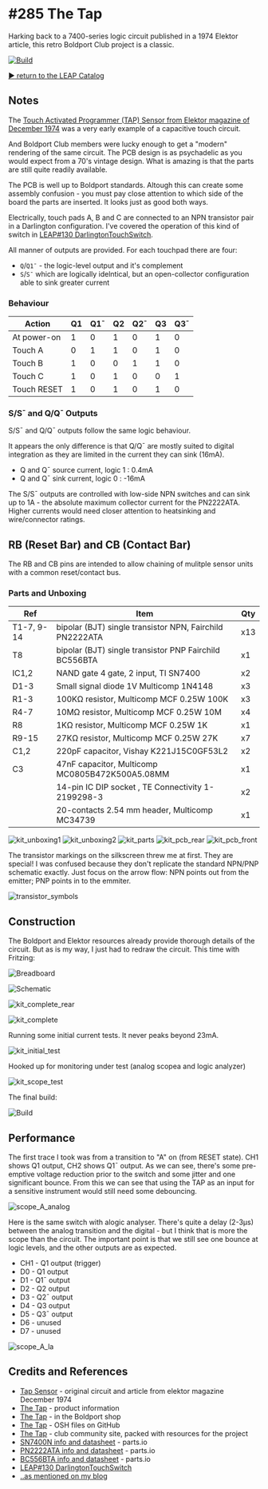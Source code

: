 # #285 The Tap

Harking back to a 7400-series logic circuit published in a 1974 Elektor article,
this retro Boldport Club project is a classic.

[![Build](./assets/tap_build.jpg?raw=true)](http://www.youtube.com/watch?v=WQKIWN_7tfE)

[:arrow_forward: return to the LEAP Catalog](http://leap.tardate.com)

## Notes

The [Touch Activated Programmer (TAP) Sensor from Elektor magazine of December 1974](./assets/elektor-12-74-TAP.pdf?raw=true) was a very early
example of a capacitive touch circuit.

And Boldport Club members were lucky enough to get a "modern" rendering of the same circuit.
The PCB design is as psychadelic as you would expect from a 70's vintage design. What is amazing is that the parts are still
quite readily available.

The PCB is well up to Boldport standards. Altough this can create some assembly confusion - you must pay close attention to
which side of the board the parts are inserted. It looks just as good both ways.

Electrically, touch pads A, B and C are connected to an NPN transistor pair in a Darlington configuration.
I've covered the operation of this kind of switch in [LEAP#130 DarlingtonTouchSwitch](../Electronics101/DarlingtonTouchSwitch).

All manner of outputs are provided. For each touchpad there are four:

* `Q`/`Q1¯` - the logic-level output and it's complement
* `S`/`S¯` which are logically idelntical, but an open-collector configuration able to sink greater current

### Behaviour

| Action        | Q1 | Q1¯ | Q2 | Q2¯ | Q3 | Q3¯ |
|---------------|----|-----|----|-----|----|-----|
| At power-on   |  1 |  0  |  1 |  0  |  1 |  0  |
| Touch A       |  0 |  1  |  1 |  0  |  1 |  0  |
| Touch B       |  1 |  0  |  0 |  1  |  1 |  0  |
| Touch C       |  1 |  0  |  1 |  0  |  0 |  1  |
| Touch RESET   |  1 |  0  |  1 |  0  |  1 |  0  |


### S/S¯ and Q/Q¯ Outputs

S/S¯ and Q/Q¯ outputs follow the same logic behaviour.

It appears the only difference is that Q/Q¯ are mostly suited to digital integration as
they are limited in the current they can sink (16mA).

* Q and Q¯ source current, logic 1 : 0.4mA
* Q and Q¯ sink current, logic 0 : -16mA

The S/S¯ outputs are controlled with low-side NPN switches and can sink up to 1A -
the absolute maximum collector current for the PN2222ATA.
Higher currents would need closer attention to heatsinking and wire/connector ratings.

## RB (Reset Bar) and CB (Contact Bar)

The RB and CB pins are intended to allow chaining of mulitple sensor units with a common reset/contact bus.

### Parts and Unboxing

| Ref   | Item                                                          | Qty |
|-------|---------------------------------------------------------------|-----|
| T1-7, 9-14 | bipolar (BJT) single transistor NPN, Fairchild PN2222ATA | x13 |
| T8    | bipolar (BJT) single transistor PNP Fairchild BC556BTA        |  x1 |
| IC1,2 | NAND gate 4 gate, 2 input, TI SN7400                          |  x2 |
| D1-3  | Small signal diode 1V Multicomp 1N4148                        |  x3 |
| R1-3  | 100KΩ resistor, Multicomp MCF 0.25W 100K                      |  x3 |
| R4-7  | 10MΩ resistor, Multicomp MCF 0.25W 10M                        |  x4 |
| R8    | 1KΩ resistor, Multicomp MCF 0.25W 1K                          |  x1 |
| R9-15 | 27KΩ resistor, Multicomp MCF 0.25W 27K                        |  x7 |
| C1,2  | 220pF capacitor, Vishay K221J15C0GF53L2                       |  x2 |
| C3    | 47nF capacitor, Multicomp MC0805B472K500A5.08MM               |  x1 |
|       | 14-pin IC DIP socket , TE Connectivity 1-2199298-3            |  x2 |
|       | 20-contacts 2.54 mm header, Multicomp MC34739                 |  x1 |

![kit_unboxing1](./assets/kit_unboxing1.jpg?raw=true)
![kit_unboxing2](./assets/kit_unboxing2.jpg?raw=true)
![kit_parts](./assets/kit_parts.jpg?raw=true)
![kit_pcb_rear](./assets/kit_pcb_rear.jpg?raw=true)
![kit_pcb_front](./assets/kit_pcb_front.jpg?raw=true)

The transistor markings on the silkscreen threw me at first. They are special!
I was confused because they don't replicate the standard NPN/PNP schematic exactly.
Just focus on the arrow flow: NPN points out from the emitter; PNP points in to the emmiter.

![transistor_symbols](./assets/transistor_symbols.jpg?raw=true)

## Construction

The Boldport and Elektor resources already provide thorough details of the circuit.
But as is my way, I just had to redraw the circuit. This time with Fritzing:

![Breadboard](./assets/tap_bb.jpg?raw=true)

![Schematic](./assets/tap_schematic.jpg?raw=true)


![kit_complete_rear](./assets/kit_complete_rear.jpg?raw=true)

![kit_complete](./assets/kit_complete.jpg?raw=true)

Running some initial current tests. It never peaks beyond 23mA.

![kit_initial_test](./assets/kit_initial_test.jpg?raw=true)

Hooked up for monitoring under test (analog scopea and logic analyzer)

![kit_scope_test](./assets/kit_scope_test.jpg?raw=true)

The final build:

![Build](./assets/tap_build.jpg?raw=true)

## Performance

The first trace I took was from a transition to "A" on (from RESET state).
CH1 shows Q1 output, CH2 shows Q1¯ output.
As we can see, there's some pre-emptive voltage reduction prior to the switch and some jitter and one significant bounce.
From this we can see that using the TAP as an input for a sensitive instrument would still need some debouncing.

![scope_A_analog](./assets/scope_A_analog.gif?raw=true)

Here is the same switch with alogic analyser. There's quite a delay (2-3µs) between the analog transition and the digital - but I think that is more the
scope than the circuit. The important point is that we still see one bounce at logic levels, and the other outputs are as expected.

* CH1 - Q1 output (trigger)
* D0 - Q1 output
* D1 - Q1¯ output
* D2 - Q2 output
* D3 - Q2¯ output
* D4 - Q3 output
* D5 - Q3¯ output
* D6 - unused
* D7 - unused

![scope_A_la](./assets/scope_A_la.gif?raw=true)

## Credits and References
* [Tap Sensor](./assets/elektor-12-74-TAP.pdf?raw=true) - original circuit and article from elektor magazine December 1974
* [The Tap](https://www.boldport.com/products/the-tap/) - product information
* [The Tap](http://www.boldport.club/shop/product/344511320) - in the Boldport shop
* [The Tap](https://github.com/boldport/tap) - OSH files on GitHub
* [The Tap](http://community.boldport.club/projects/p05-tap/) - club community site, packed with resources for the project
* [SN7400N info and datasheet](http://parts.io/detail/931870/SN7400N) - parts.io
* [PN2222ATA info and datasheet](http://parts.io/detail/1027929/PN2222ATA) - parts.io
* [BC556BTA info and datasheet](http://parts.io/detail/1015198/BC556BTA) - parts.io
* [LEAP#130 DarlingtonTouchSwitch](../Electronics101/DarlingtonTouchSwitch)
* [..as mentioned on my blog](http://blog.tardate.com/2017/05/leap285-the-boldport-tap.html)
